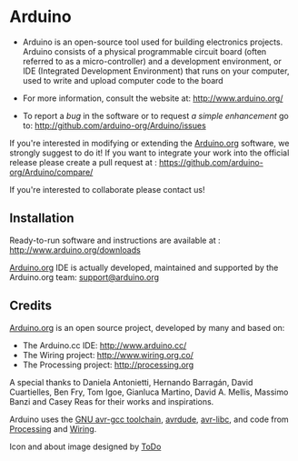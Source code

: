 Arduino
========

* Arduino is an open-source tool used for building electronics projects. Arduino consists of a physical programmable circuit board (often referred to as a micro-controller) and a development environment, or IDE (Integrated Development Environment) that runs on your computer, used to write and upload computer code to the board

* For more information, consult the website at: http://www.arduino.org/

* To report a *bug* in the software or to request *a simple enhancement* go to:
http://github.com/arduino-org/Arduino/issues

If you're interested in modifying or extending the [Arduino.org](http://arduino.org) software, we strongly suggest to do it! If you want to integrate your work into the official release please create a pull request at : https://github.com/arduino-org/Arduino/compare/

If you're interested to collaborate please contact us!

Installation
------------
Ready-to-run software and instructions are available at : http://www.arduino.org/downloads

[Arduino.org](http://arduino.org) IDE is actually developed, maintained and supported by the Arduino.org team: [support@arduino.org](mailto:support@arduino.org)

Credits
--------
[Arduino.org](http://arduino.org) is an open source project, developed by many and based on:

* The Arduino.cc IDE: http://www.arduino.cc/ 
* The Wiring project: http://www.wiring.org.co/
* The Processing project: http://processing.org

A special thanks to  Daniela Antonietti, Hernando Barragán, David Cuartielles, Ben Fry, Tom Igoe, Gianluca Martino, David A. Mellis, Massimo Banzi and Casey Reas for their works and inspirations.

Arduino uses the [GNU avr-gcc toolchain](http://gcc.gnu.org/wiki/avr-gcc), [avrdude](http://www.nongnu.org/avrdude/), [avr-libc](http://www.nongnu.org/avr-libc/), and code from
[Processing](http://www.processing.org) and [Wiring](http://wiring.org.co).

Icon and about image designed by [ToDo](http://www.todo.to.it/)